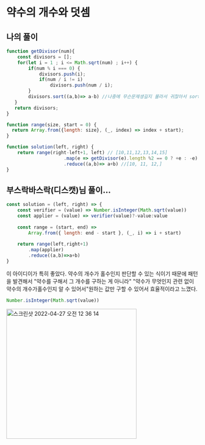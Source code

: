 # 약수의 개수와 덧셈
## 나의 풀이
```javascript
function getDivisor(num){
    const divisors = [];
    for(let i = 1 ; i <= Math.sqrt(num) ; i++) {
        if(num % i === 0) {
            divisors.push(i);
            if(num / i != i) 
                divisors.push(num / i);
        }
        divisors.sort((a,b)=> a-b) //나중에 무슨문제생길지 몰라서 귀찮아서 sort해줌
   }
   return divisors;
}

function range(size, start = 0) {
  return Array.from({length: size}, (_, index) => index + start);
}

function solution(left, right) {
    return range(right-left+1, left) // [10,11,12,13,14,15]
					 .map(e => getDivisor(e).length %2 == 0 ? +e : -e) //[[1,2,5,10],[1,11]....]
					 .reduce((a,b)=> a+b) //[10, 11, 12,]
}
```

## 부스락바스락(디스캣)님 풀이...
```js
const solution = (left, right) => {
    const verifier = (value) => Number.isInteger(Math.sqrt(value))
    const applier = (value) => verifier(value)?-value:value
    
    const range = (start, end) => 
        Array.from({ length: end - start }, (_, i) => i + start)
    
    return range(left,right+1)
        .map(applier)
        .reduce((a,b)=>a+b)
}
```

이 아이디이가 특히 좋았다. 약수의 개수가 홀수인지 판단할 수 있는 식이기 때문에 패턴을 발견해서 "약수를 구해서 그 개수를 구하는 게 아니라" "약수가 무엇인지 관련 없이 약수의 개수가홀수인지 알 수 있어서"원하는 값만 구할 수 있어서 효율적이라고 느꼈다.
```js
Number.isInteger(Math.sqrt(value))
```

<img width="341" alt="스크린샷 2022-04-27 오전 12 36 14" src="https://user-images.githubusercontent.com/91370858/165339788-3e951b0e-12d9-4783-ae5f-547d50ddd680.png">




